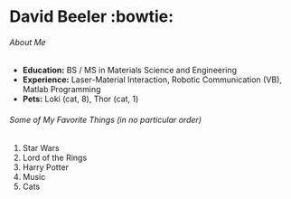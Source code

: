 
# David Beeler :bowtie:

###### About Me

* **Education:** BS / MS in Materials Science and Engineering
* **Experience:** Laser-Material Interaction, Robotic Communication (VB), Matlab Programming
* **Pets:** Loki (cat, 8), Thor (cat, 1)

###### Some of My Favorite Things *(in no particular order)*

1. Star Wars
2. Lord of the Rings
3. Harry Potter
4. Music
5. Cats
